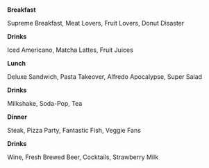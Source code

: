 <html>
  <body>
    <title> Kylie's Kafe! </title>
  <br> 
<p style="color": #fcb103 ><strong>Breakfast</strong></p>
    <p> Supreme Breakfast,
    Meat Lovers, Fruit Lovers, Donut Disaster</p>
<p><strong>Drinks</strong></p>
<p>Iced Americano, Matcha Lattes, Fruit Juices</p>
    
<p style="color": #03fc84><strong>Lunch</strong></p>
<p>Deluxe Sandwich, Pasta Takeover, Alfredo Apocalypse, Super Salad</p>
<p><strong>Drinks</strong></p>
<p>Milkshake, Soda-Pop, Tea</p>

<p style="color": #8b2ad1><strong>Dinner</strong></p>    
<p>Steak, Pizza Party, Fantastic Fish, Veggie Fans </p>
<p><strong>Drinks</strong></p>
<p>Wine, Fresh Brewed Beer, Cocktails, Strawberry Milk</p>
  </body>
</html>
